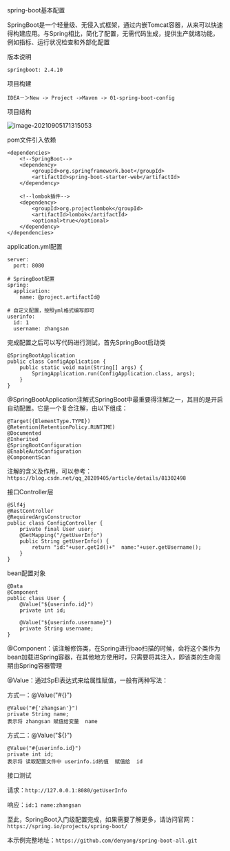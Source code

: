 spring-boot基本配置

SpringBoot是一个轻量级、无侵入式框架，通过内嵌Tomcat容器，从来可以快速得构建应用。与Spring相比，简化了配置，无需代码生成，提供生产就绪功能，例如指标、运行状况检查和外部化配置

版本说明

```
springboot: 2.4.10
```

项目构建

```
IDEA－＞New -> Project ->Maven -> 01-spring-boot-config
```

项目结构

![image-20210905171315053](C:\Users\dengyong\AppData\Roaming\Typora\typora-user-images\image-20210905171315053.png)

pom文件引入依赖

```
<dependencies>
    <!--SpringBoot-->
    <dependency>
        <groupId>org.springframework.boot</groupId>
        <artifactId>spring-boot-starter-web</artifactId>
    </dependency>

    <!--lombok插件-->
    <dependency>
        <groupId>org.projectlombok</groupId>
        <artifactId>lombok</artifactId>
        <optional>true</optional>
    </dependency>
</dependencies>
```

application.yml配置

```
server:
  port: 8080

# SpringBoot配置
spring:
  application:
    name: @project.artifactId@

# 自定义配置，按照yml格式编写即可
userinfo:
  id: 1
  username: zhangsan
```

完成配置之后可以写代码进行测试，首先SpringBoot启动类

```
@SpringBootApplication
public class ConfigApplication {
    public static void main(String[] args) {
        SpringApplication.run(ConfigApplication.class, args);
    }
}
```

@SpringBootApplication注解式SpringBoot中最重要得注解之一，其目的是开启自动配置。它是一个复合注解，由以下组成：

```
@Target({ElementType.TYPE})
@Retention(RetentionPolicy.RUNTIME)
@Documented
@Inherited
@SpringBootConfiguration
@EnableAutoConfiguration
@ComponentScan
```

注解的含义及作用，可以参考：``https://blog.csdn.net/qq_28289405/article/details/81302498``

接口Controller层

```
@Slf4j
@RestController
@RequiredArgsConstructor
public class ConfigController {
    private final User user;
    @GetMapping("/getUserInfo")
    public String getUserInfo() {
        return "id:"+user.getId()+"  name:"+user.getUsername();
    }
}
```

bean配置对象

```
@Data
@Component
public class User {
    @Value("${userinfo.id}")
    private int id;

    @Value("${userinfo.username}")
    private String username;
}
```

@Component：该注解修饰类，在Spring进行bao扫描的时候，会将这个类作为bean加载进Spring容器，在其他地方使用时，只需要将其注入，即该类的生命周期由Spring容器管理

@Value：通过SpEl表达式来给属性赋值，一般有两种写法：

方式一：@Value("#{}")

```
@Value("#{'zhangsan'}")
private String name;
表示将 zhangsan 赋值给变量  name
```

方式二：@Value("${}")

```
@Value("#{userinfo.id}")
private int id;
表示将 读取配置文件中 userinfo.id的值  赋值给  id
```

接口测试

请求：``http://127.0.0.1:8080/getUserInfo``

响应：``id:1 name:zhangsan``

至此，SpringBoot入门级配置完成，如果需要了解更多，请访问官网：``https://spring.io/projects/spring-boot/``

本示例完整地址：``https://github.com/denyong/spring-boot-all.git``